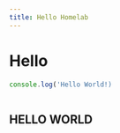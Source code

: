 ```yaml
--- 
title: Hello Homelab
---
```


# Hello

```javascript
console.log('Hello World!)
```

```yml
```

## HELLO WORLD